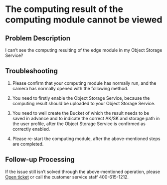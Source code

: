 # The computing result of the computing module cannot be viewed

## Problem Description

I can’t see the computing resulting of the edge module in my Object Storage Service?

## Troubleshooting
1. Please confirm that your computing module has normally run, and the camera has normally opened with the following method.

   

2. You need to firstly enable the Object Storage Service, because the computing result should be uploaded to your Object Storage Service.

3. You need to well create the Bucket of which the result needs to be saved in advance and to indicate the correct AK/SK and storage path in the user profile, after the Object Storage Service is confirmed as correctly enabled.

4. Please re-start the computing module, after the above-mentioned steps are completed.

## Follow-up Processing

  If the issue still isn’t solved through the above-mentioned operation, please [Open ticket](https://ticket.jdcloud.com/myorder/form?cateId=166&questionId=238) or call the customer service staff 400-615-1212.




